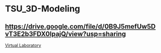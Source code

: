 # TSU_3D-Modeling
https://drive.google.com/file/d/0B9J5mefUw5DvT3E2b3FDX0lpajQ/view?usp=sharing
--------------------------------------
[Virtual Laboratory](https://drive.google.com/file/d/0B9J5mefUw5DvT3E2b3FDX0lpajQ/view?usp=sharing)
